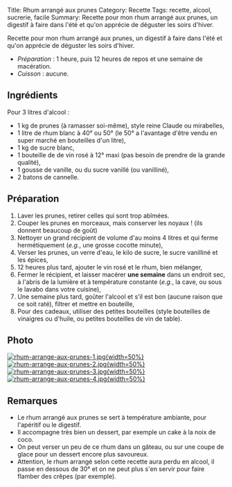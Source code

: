 Title: Rhum arrangé aux prunes
Category: Recette
Tags: recette, alcool, sucrerie, facile
Summary: Recette pour mon rhum arrangé aux prunes, un digestif à faire dans l'été et qu'on apprécie de déguster les soirs d'hiver.

Recette pour mon rhum arrangé aux prunes, un digestif à faire dans l'été et qu'on apprécie de déguster les soirs d'hiver.

- *Préparation* : 1 heure, puis 12 heures de repos et une semaine de macération.
- *Cuisson* : aucune.

## Ingrédients
Pour 3 litres d'alcool :

- 1 kg de prunes (à ramasser soi-même), style reine Claude ou mirabelles,
- 1 litre de rhum blanc à 40° ou 50° (le 50° a l'avantage d'être vendu en super marché en bouteilles d'un litre),
- 1 kg de sucre blanc,
- 1 bouteille de de vin rosé à 12° maxi (pas besoin de prendre de la grande qualité),
- 1 gousse de vanille, ou du sucre vanillé (ou vanilliné),
- 2 batons de cannelle.

## Préparation
1. Laver les prunes, retirer celles qui sont trop abîmées.
2. Couper les prunes en morceaux, mais conserver les noyaux ! (ils donnent beaucoup de goût)
3. Nettoyer un grand récipient de volume d'au moins 4 litres et qui ferme hermétiquement (*e.g.*, une grosse cocotte minute),
4. Verser les prunes, un verre d'eau, le kilo de sucre, le sucre vanilliné et les épices,
5. 12 heures plus tard, ajouter le vin rosé et le rhum, bien mélanger,
6. Fermer le récipient, et laisser macérer **une semaine** dans un endroit sec, à l'abris de la lumière et à température constante (*e.g.*, la cave, ou sous le lavabo dans votre cuisine),
7. Une semaine plus tard, goûter l'alcool et s'il est bon (aucune raison que ce soit raté), filtrer et mettre en bouteille,
8. Pour des cadeaux, utiliser des petites bouteilles (style bouteilles de vinaigres ou d'huile, ou petites bouteilles de vin de table).

## Photo
[![rhum-arrange-aux-prunes-1.jpg]({filename}images/rhum-arrange-aux-prunes-1.jpg){width=50%}]({filename}images/rhum-arrange-aux-prunes-1.jpg)
[![rhum-arrange-aux-prunes-2.jpg]({filename}images/rhum-arrange-aux-prunes-2.jpg){width=50%}]({filename}images/rhum-arrange-aux-prunes-2.jpg)
[![rhum-arrange-aux-prunes-3.jpg]({filename}images/rhum-arrange-aux-prunes-3.jpg){width=50%}]({filename}images/rhum-arrange-aux-prunes-3.jpg)
[![rhum-arrange-aux-prunes-4.jpg]({filename}images/rhum-arrange-aux-prunes-4.jpg){width=50%}]({filename}images/rhum-arrange-aux-prunes-4.jpg)


## Remarques
- Le rhum arrangé aux prunes se sert à température ambiante, pour l'apéritif ou le digestif.
- Il accompagne très bien un dessert, par exemple un cake à la noix de coco.
- On peut verser un peu de ce rhum dans un gâteau, ou sur une coupe de glace pour un dessert encore plus savoureux.
- Attention, le rhum arrangé selon cette recette aura perdu en alcool, il passe en dessous de 30° et on ne peut plus s'en servir pour faire flamber des crêpes (par exemple).
